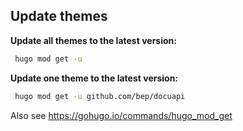 
## Update themes

**Update all themes to the latest version:**

```bash
 hugo mod get -u
 ```

**Update one theme to the latest version:**

 ```bash
  hugo mod get -u github.com/bep/docuapi
 ```

 Also see https://gohugo.io/commands/hugo_mod_get